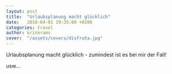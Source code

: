 ```yaml
---
layout: post
title:  "Urlaubsplanung macht glücklich"
date:   2018-04-01 19:35:00 +0100
categories: travel
author: kriskrams
cover:  "/assets/covers/disfruta.jpg"
---
```


Urlaubsplanung macht glücklich - zumindest ist es bei mir der Fall!

usw...
